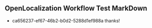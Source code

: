 ## OpenLocalization Workflow Test MarkDown
* ca656237-ef67-46b2-b0d2-5288d1ef988a thanks!

<!--HONumber=Jul16_HO4-->


